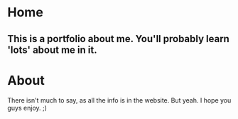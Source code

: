# Home
This is a portfolio about me. You'll probably learn 'lots' about me in it.
--- 

# About
There isn't much to say, as all the info is in the website. But yeah. I hope you guys enjoy. ;)
